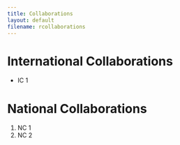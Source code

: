 ```yaml
---
title: Collaborations
layout: default
filename: rcollaborations
--- 
```


# International Collaborations

* IC 1

# National Collaborations

1. NC 1
2. NC 2
